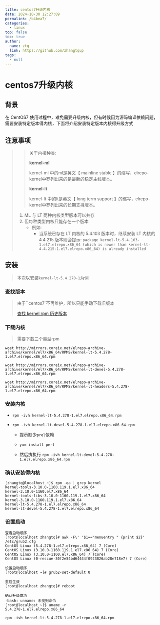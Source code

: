 ```yaml
---
title: centos7升级内核
date: 2024-10-30 12:27:09
permalink: /b4bea7/
categories: 
  - linux
top: false
toc: true
author: 
  name: ztq
  link: https://github.com/zhangtqup
tags: 
  - null
---
```

# centos7升级内核

## 背景

在 CentOS7 使用过程中，难免需要升级内核，但有时候因为源码编译依赖问题，需要安装特定版本得内核，下面将介绍安装特定版本内核得升级方式

## 注意事项

> > 关于内核种类:
> >
> > **kernel-ml**
> >
> > kernel-ml 中的ml是英文【 mainline stable 】的缩写，elrepo-kernel中罗列出来的是最新的稳定主线版本。
> >
> > **kernel-lt**
> >
> > kernel-lt 中的lt是英文【 long term support 】的缩写，elrepo-kernel中罗列出来的长期支持版本。
>
> 1. ML 与 LT 两种内核类型版本可以共存
> 2. 但每种类型内核只能存在一个版本
>    - 例如:
>      - 当系统已存在 LT 内核的 5.4.103 版本时，继续安装 LT 内核的 4.4.215 版本则会提示: `package kernel-lt-5.4.103-1.el7.elrepo.x86_64 (which is newer than kernel-lt-4.4.215-1.el7.elrepo.x86_64) is already installed`

## 安装

> 本次以安装`kernel-lt-5.4.278-1`为例

### 查找版本

> 由于``centos7`不再维护，所以只能手动下载旧版本
>
> [查找 kernel rpm 历史版本](http://mirrors.coreix.net/elrepo-archive-archive/kernel/el7/x86_64/RPMS/)

### 下载内核

> 需要下载三个类型rpm

```shell
wget http://mirrors.coreix.net/elrepo-archive-archive/kernel/el7/x86_64/RPMS/kernel-lt-5.4.278-1.el7.elrepo.x86_64.rpm

wget http://mirrors.coreix.net/elrepo-archive-archive/kernel/el7/x86_64/RPMS/kernel-lt-devel-5.4.278-1.el7.elrepo.x86_64.rpm

wget http://mirrors.coreix.net/elrepo-archive-archive/kernel/el7/x86_64/RPMS/kernel-lt-headers-5.4.278-1.el7.elrepo.x86_64.rpm

```

### 安装内核

- ```shell
  rpm -ivh kernel-lt-5.4.278-1.el7.elrepo.x86_64.rpm 
  ```

- ```shell
  rpm -ivh kernel-lt-devel-5.4.278-1.el7.elrepo.x86_64.rpm
  ```

  - 提示缺少`prel`依赖

  - ```shell
    yum install perl
    ```

  - 然后执执行 `rpm -ivh kernel-lt-devel-5.4.278-1.el7.elrepo.x86_64.rpm`

### 确认安装得内核

```shell
[zhangtq@localhost ~]$ rpm -qa | grep kernel
kernel-tools-3.10.0-1160.119.1.el7.x86_64
kernel-3.10.0-1160.el7.x86_64
kernel-tools-libs-3.10.0-1160.119.1.el7.x86_64
kernel-3.10.0-1160.119.1.el7.x86_64
kernel-lt-5.4.278-1.el7.elrepo.x86_64
kernel-lt-devel-5.4.278-1.el7.elrepo.x86_64
```

### 设置启动

```shell
查看启动顺序
[root@localhost zhangtq]# awk -F\' '$1=="menuentry " {print $2}' /etc/grub2.cfg
CentOS Linux (5.4.278-1.el7.elrepo.x86_64) 7 (Core)
CentOS Linux (3.10.0-1160.119.1.el7.x86_64) 7 (Core)
CentOS Linux (3.10.0-1160.el7.x86_64) 7 (Core)
CentOS Linux (0-rescue-30f2e54bd64444f0923826ab28e718e7) 7 (Core)

设置启动顺序
[root@localhost ~]# grub2-set-default 0

重启生效
[root@localhost zhangtq]# reboot

确认升级成功
-bash: unname: 未找到命令
[root@localhost ~]$ uname -r
5.4.278-1.el7.elrepo.x86_64

```









```
rpm -ivh kernel-lt-5.4.278-1.el7.elrepo.x86_64.rpm 
```

